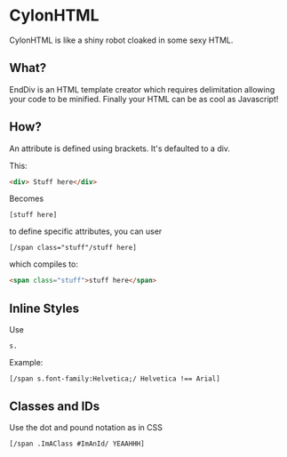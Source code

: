 CylonHTML
======

CylonHTML is like a shiny robot cloaked in some sexy HTML.

What?
-----
EndDiv is an HTML template creator which requires delimitation allowing your code to be minified. 
Finally your HTML can be as cool as Javascript!

How?
-----
An attribute is defined using brackets. It's defaulted to a div.

This:

````html
<div> Stuff here</div>
````

Becomes
````
[stuff here]
````
to define specific attributes, you can user
````
[/span class="stuff"/stuff here]
````
which compiles to:

````html
<span class="stuff">stuff here</span>
````

Inline Styles
-----

Use 

````
s.
````

Example:
````
[/span s.font-family:Helvetica;/ Helvetica !== Arial]
````

Classes and IDs
------

Use the dot and pound notation as in CSS

````
[/span .ImAClass #ImAnId/ YEAAHHH]
````

